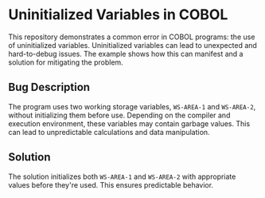 # Uninitialized Variables in COBOL

This repository demonstrates a common error in COBOL programs: the use of uninitialized variables.
Uninitialized variables can lead to unexpected and hard-to-debug issues.  The example shows how this can manifest and a solution for mitigating the problem. 

## Bug Description
The program uses two working storage variables, `WS-AREA-1` and `WS-AREA-2`, without initializing them before use. Depending on the compiler and execution environment, these variables may contain garbage values. This can lead to unpredictable calculations and data manipulation.

## Solution
The solution initializes both `WS-AREA-1` and `WS-AREA-2` with appropriate values before they're used. This ensures predictable behavior. 